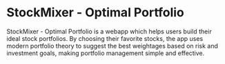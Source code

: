 # StockMixer - Optimal Portfolio
StockMixer - Optimal Portfolio is a webapp which helps users build their ideal stock portfolios. By choosing their favorite stocks, the app uses modern portfolio theory to suggest the best weightages based on risk and investment goals, making portfolio management simple and effective.
